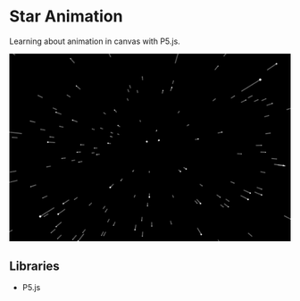 # Star Animation
Learning about animation in canvas with P5.js.

![preview](preview.png)

## Libraries
* P5.js

